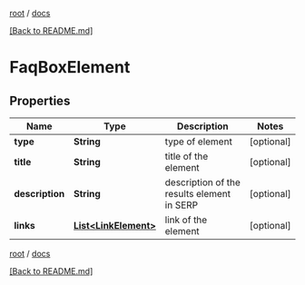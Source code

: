 [root](./../ "root") / [docs](./ "docs")

[[Back to README.md]](./../README.md "[Back to README.md]")

# FaqBoxElement

## Properties

| Name | Type | Description | Notes |
|------------ | ------------- | ------------- | -------------|
|**type** | **String** | type of element |  [optional] |
|**title** | **String** | title of the element |  [optional] |
|**description** | **String** | description of the results element in SERP |  [optional] |
|**links** | [**List&lt;LinkElement&gt;**](LinkElement.md) | link of the element |  [optional] |

[root](./../ "root") / [docs](./ "docs")

[[Back to README.md]](./../README.md "[Back to README.md]")